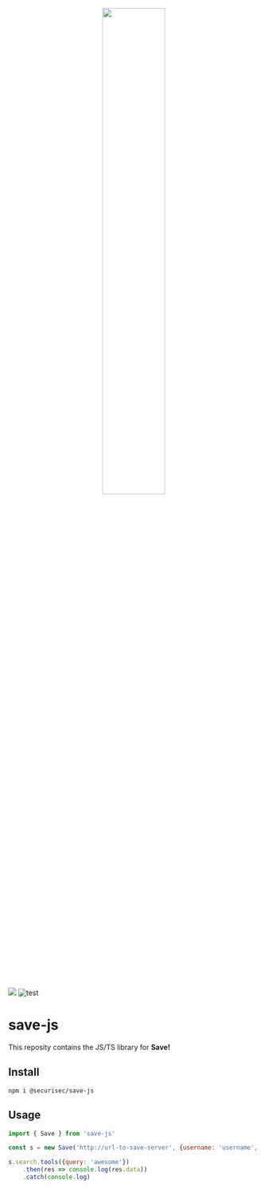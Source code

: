 <p align="center">
    <img src="https://raw.githubusercontent.com/securisec/save-py/master/logo.png" width="50%">
</p>


![](https://img.shields.io/npm/v/@securisec/save-js)
![test](https://github.com/securisec/save-js/workflows/test/badge.svg)

# save-js

This reposity contains the JS/TS library for **Save!**

## Install
```
npm i @securisec/save-js
```

## Usage
```js
import { Save } from 'save-js'

const s = new Save('http://url-to-save-server', {username: 'username', password: 'password'})

s.search.tools({query: 'awesome'})
    .then(res => console.log(res.data))
    .catch(console.log)
```

